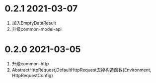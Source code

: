 # 0.2.1 2021-03-07
1. 加入EmptyDataResult
2. 升级common-model-api

# 0.2.0 2021-03-05
1. 升级common-http
2. AbstractHttpRequest,DefaultHttpRequest去掉构造函数(Environment, HttpRequestConfig)